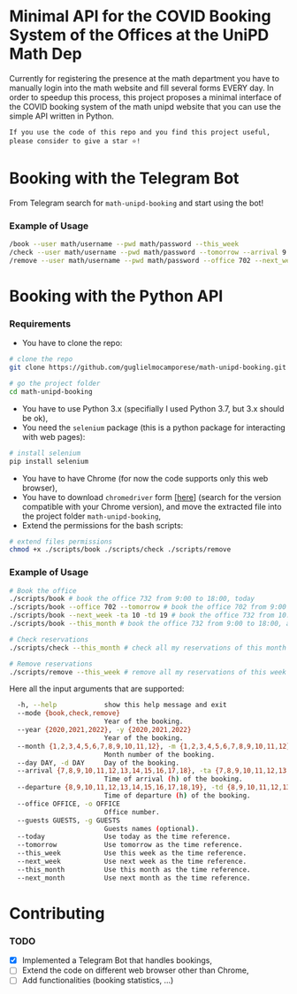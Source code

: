 # Minimal API for the COVID Booking System of the Offices at the UniPD Math Dep 

Currently for registering the presence at the math department you have to manually login into the math website and fill several forms EVERY day. In order to speedup this process, this project proposes a minimal interface of the COVID booking system of the math unipd website that you can use the simple API written in Python.

```
If you use the code of this repo and you find this project useful, please consider to give a star ⭐!
```

# Booking with the Telegram Bot
From Telegram search for `math-unipd-booking` and start using the bot!

### Example of Usage
```bash
/book --user math/username --pwd math/password --this_week
/check --user math/username --pwd math/password --tomorrow --arrival 9 --departure 18
/remove --user math/username --pwd math/password --office 702 --next_week
```


# Booking with the Python API
### Requirements
- You have to clone the repo:
```bash
# clone the repo
git clone https://github.com/guglielmocamporese/math-unipd-booking.git

# go the project folder
cd math-unipd-booking
```
- You have to use Python 3.x (specifially I used Python 3.7, but 3.x should be ok),
- You need the `selenium` package (this is a python package for interacting with web pages):
```bash
# install selenium
pip install selenium
```
- You have to have Chrome (for now the code supports only this web browser),
- You have to download `chromedriver` form [[here](https://chromedriver.chromium.org/downloads)] (search for the version compatible with your Chrome version), and move the extracted file into the project folder `math-unipd-booking`,
- Extend the permissions for the bash scripts:
```bash
# extend files permissions
chmod +x ./scripts/book ./scripts/check ./scripts/remove
```

### Example of Usage
```bash
# Book the office
./scripts/book # book the office 732 from 9:00 to 18:00, today
./scripts/book --office 702 --tomorrow # book the office 702 from 9:00 to 18:00, tomorrow
./scripts/book --next_week -ta 10 -td 19 # book the office 732 from 10:00 to 19:00, all the next week
./scripts/book --this_month # book the office 732 from 9:00 to 18:00, all this month

# Check reservations
./scripts/check --this_month # check all my reservations of this month in office 732

# Remove reservations
./scripts/remove --this_week # remove all my reservations of this week in office 732
```

Here all the input arguments that are supported:
```bash
  -h, --help            show this help message and exit
  --mode {book,check,remove}
                        Year of the booking.
  --year {2020,2021,2022}, -y {2020,2021,2022}
                        Year of the booking.
  --month {1,2,3,4,5,6,7,8,9,10,11,12}, -m {1,2,3,4,5,6,7,8,9,10,11,12}
                        Month number of the booking.
  --day DAY, -d DAY     Day of the booking.
  --arrival {7,8,9,10,11,12,13,14,15,16,17,18}, -ta {7,8,9,10,11,12,13,14,15,16,17,18}
                        Time of arrival (h) of the booking.
  --departure {8,9,10,11,12,13,14,15,16,17,18,19}, -td {8,9,10,11,12,13,14,15,16,17,18,19}
                        Time of departure (h) of the booking.
  --office OFFICE, -o OFFICE
                        Office number.
  --guests GUESTS, -g GUESTS
                        Guests names (optional).
  --today               Use today as the time reference.
  --tomorrow            Use tomorrow as the time reference.
  --this_week           Use this week as the time reference.
  --next_week           Use next week as the time reference.
  --this_month          Use this month as the time reference.
  --next_month          Use next month as the time reference.
```

# Contributing

### TODO
- [X] Implemented a Telegram Bot that handles bookings,
- [ ] Extend the code on different web browser other than Chrome,
- [ ] Add functionalities (booking statistics, ...)
